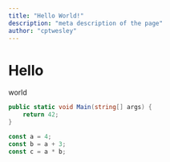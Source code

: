 ```yaml
---
title: "Hello World!"
description: "meta description of the page"
author: "cptwesley"
---
```


# Hello

world

```csharp
public static void Main(string[] args) {
    return 42;
}
```

```js [src/index.js] {1, 2-3}
const a = 4;
const b = a + 3;
const c = a * b;
```
